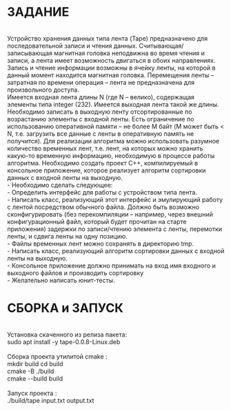 <h1>ЗАДАНИЕ</h1>
<br>Устройство хранения данных типа лента (Tape) предназначено для последовательной записи и
чтения данных. Считывающая/записывающая магнитная головка неподвижна во время чтения и
записи, а лента имеет возможность двигаться в обоих направлениях. Запись и чтение информации
возможны в ячейку ленты, на которой в данный момент находится магнитная головка.
Перемещения ленты – затратная по времени операция – лента не предназначена для
произвольного доступа.
<br>Имеется входная лента длины N (где N – велико), содержащая элементы типа integer (232).
Имеется выходная лента такой же длины. Необходимо записать в выходную ленту
отсортированные по возрастанию элементы с входной ленты. Есть ограничение по использованию
оперативной памяти – не более M байт (M может быть < N, т.е. загрузить все данные с ленты в
оперативную память не получится). Для реализации алгоритма можно использовать разумное
количество временных лент, т.е. лент, на которых можно хранить какую-то временную
информацию, необходимую в процессе работы алгоритма.
Необходимо создать проект С++, компилируемый в консольное приложение, которое реализует
алгоритм сортировки данных с входной ленты на выходную. 
<br> - Необходимо сделать следующее:
<br> - Определить интерфейс для работы с устройством типа лента.
<br> - Написать класс, реализующий этот интерфейс и эмулирующий работу с лентой
посредством обычного файла. Должно быть возможно сконфигурировать (без
перекомпиляции – например, через внешний конфигурационный файл, который будет
прочитан на старте приложения) задержки по записи/чтению элемента с ленты, перемотки
ленты, и сдвига ленты на одну позицию.
<br> - Файлы временных лент можно сохранять в директорию tmp.
<br> - Написать класс, реализующий алгоритм сортировки данных с входной ленты на выходную.
<br> - Консольное приложение должно принимать на вход имя входного и выходного файлов и
производить сортировку
<br> - Желательно написать юнит-тесты.</br>
<h1>СБОРКА и ЗАПУСК</h1>
<br>Установка скаченного из релиза пакета:
<br>sudo apt install -y tape-0.0.8-Linux.deb</br>
<br>Сборка проекта утилитой cmake :
<br>mkdir build cd build
<br>cmake -B ./build
<br> cmake --build build</br>
<br>Запуск проекта :
<br>./build/tape input.txt output.txt

